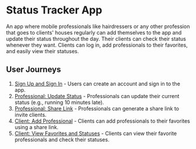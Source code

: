 # Status Tracker App

An app where mobile professionals like hairdressers or any other profession that goes to clients' houses regularly can add themselves to the app and update their status throughout the day. Their clients can check their status whenever they want. Clients can log in, add professionals to their favorites, and easily view their statuses.

## User Journeys

1. [Sign Up and Sign In](docs/journeys/sign-up-and-sign-in.md) - Users can create an account and sign in to the app.
2. [Professional: Update Status](docs/journeys/professional-update-status.md) - Professionals can update their current status (e.g., running 10 minutes late).
3. [Professional: Share Link](docs/journeys/professional-share-link.md) - Professionals can generate a share link to invite clients.
4. [Client: Add Professional](docs/journeys/client-add-professional.md) - Clients can add professionals to their favorites using a share link.
5. [Client: View Favorites and Statuses](docs/journeys/client-view-favorites.md) - Clients can view their favorite professionals and check their statuses.